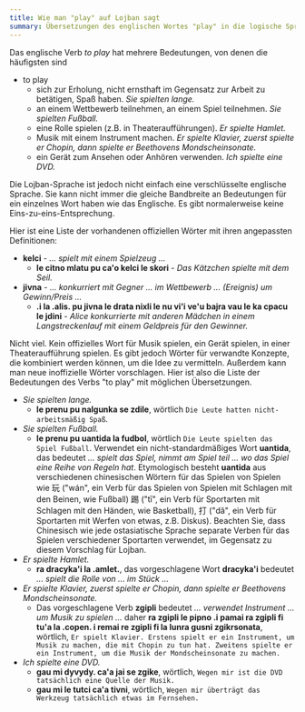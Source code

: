 ```yaml
---
title: Wie man "play" auf Lojban sagt
summary: Übersetzungen des englischen Wortes "play" in die logische Sprache Lojban
---
```

Das englische Verb *to play* hat mehrere Bedeutungen, von denen die häufigsten sind

* to play
	* sich zur Erholung, nicht ernsthaft im Gegensatz zur Arbeit zu betätigen, Spaß haben. *Sie spielten lange.*
	* an einem Wettbewerb teilnehmen, an einem Spiel teilnehmen. *Sie spielten Fußball.*
	* eine Rolle spielen (z.B. in Theateraufführungen). *Er spielte Hamlet.*
	* Musik mit einem Instrument machen. *Er spielte Klavier, zuerst spielte er Chopin, dann spielte er Beethovens Mondscheinsonate.*
	* ein Gerät zum Ansehen oder Anhören verwenden. *Ich spielte eine DVD.*

Die Lojban-Sprache ist jedoch nicht einfach eine verschlüsselte englische Sprache. Sie kann nicht immer die gleiche Bandbreite an Bedeutungen für ein einzelnes Wort haben wie das Englische. Es gibt normalerweise keine Eins-zu-eins-Entsprechung.

Hier ist eine Liste der vorhandenen offiziellen Wörter mit ihren angepassten Definitionen:

* **kelci** - *... spielt mit einem Spielzeug ...*
	* **le citno mlatu pu ca'o kelci le skori** - *Das Kätzchen spielte mit dem Seil.*
* **jivna** - *... konkurriert mit Gegner ... im Wettbewerb ... (Ereignis) um Gewinn/Preis ...*
	* **.i la .alis. pu jivna le drata nixli le nu vi'i ve'u bajra vau le ka cpacu le jdini** - *Alice konkurrierte mit anderen Mädchen in einem Langstreckenlauf mit einem Geldpreis für den Gewinner.*

Nicht viel. Kein offizielles Wort für Musik spielen, ein Gerät spielen, in einer Theateraufführung spielen. Es gibt jedoch Wörter für verwandte Konzepte, die kombiniert werden können, um die Idee zu vermitteln. Außerdem kann man neue inoffizielle Wörter vorschlagen. Hier ist also die Liste der Bedeutungen des Verbs "to play" mit möglichen Übersetzungen.

* *Sie spielten lange.*
	* **le prenu pu nalgunka se zdile**, wörtlich `Die Leute hatten nicht-arbeitsmäßig Spaß`.
* *Sie spielten Fußball.*
	* **le prenu pu uantida la fudbol**, wörtlich `Die Leute spielten das Spiel Fußball`. Verwendet ein nicht-standardmäßiges Wort **uantida**, das bedeutet *... spielt das Spiel, nimmt am Spiel teil ... wo das Spiel eine Reihe von Regeln hat*. Etymologisch besteht **uantida** aus verschiedenen chinesischen Wörtern für das Spielen von Spielen wie 玩 ("wán", ein Verb für das Spielen von Spielen mit Schlagen mit den Beinen, wie Fußball) 踢 ("tī", ein Verb für Sportarten mit Schlagen mit den Händen, wie Basketball), 打 ("dǎ", ein Verb für Sportarten mit Werfen von etwas, z.B. Diskus). Beachten Sie, dass Chinesisch wie jede ostasiatische Sprache separate Verben für das Spielen verschiedener Sportarten verwendet, im Gegensatz zu diesem Vorschlag für Lojban.
* *Er spielte Hamlet.*
	* **ra dracyka'i la .amlet.**, das vorgeschlagene Wort **dracyka'i** bedeutet *... spielt die Rolle von ... im Stück ...*
* *Er spielte Klavier, zuerst spielte er Chopin, dann spielte er Beethovens Mondscheinsonate.*
	* Das vorgeschlagene Verb **zgipli** bedeutet *... verwendet Instrument ... um Musik zu spielen ...* daher
	**ra zgipli le pipno .i pamai ra zgipli fi tu'a la .copen. i remai re zgipli fi la lunra gusni zgikrsonata**, wörtlich, `Er spielt Klavier. Erstens spielt er ein Instrument, um Musik zu machen, die mit Chopin zu tun hat. Zweitens spielte er ein Instrument, um die Musik der Mondscheinsonate zu machen.`
* *Ich spielte eine DVD.*
	* **gau mi dyvydy. ca'a jai se zgike**, wörtlich, `Wegen mir ist die DVD tatsächlich eine Quelle der Musik.`
	* **gau mi le tutci ca'a tivni**, wörtlich, `Wegen mir überträgt das Werkzeug tatsächlich etwas im Fernsehen.`
